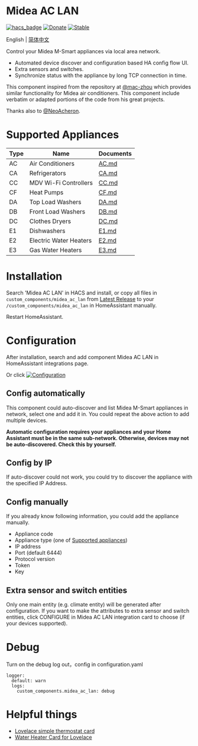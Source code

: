 # Midea AC LAN
[![hacs_badge](https://img.shields.io/badge/HACS-Default-blue.svg)](https://github.com/hacs/integration)
[![Donate](https://img.shields.io/badge/donate-BuyMeCoffee-blue.svg)](https://www.buymeacoffee.com/georgezhao2010)
[![Stable](https://img.shields.io/github/v/release/georgezhao2010/midea_ac_lan)](https://github.com/georgezhao2010/midea_ac_lan/releases/latest)

English | [简体中文](https://github.com/georgezhao2010/midea_ac_lan/blob/master/README_hans.md)

Control your Midea M-Smart appliances via local area network.

- Automated device discover and configuration based HA config flow UI.
- Extra sensors and switches.
- Synchronize status with the appliance by long TCP connection in time.

This component inspired from the repository at [@mac-zhou](https://github.com/mac-zhou/midea-msmart) which provides similar functionality for Midea air conditioners. This component include verbatim or adapted portions of the code from his great projects.

Thanks also to [@NeoAcheron](https://github.com/NeoAcheron/midea-ac-py).

# Supported Appliances

  Type | Name | Documents
 --- | --- | ---
 AC | Air Conditioners | [AC.md](https://github.com/georgezhao2010/midea_ac_lan/blob/master/doc/AC.md)
 CA | Refrigerators | [CA.md](https://github.com/georgezhao2010/midea_ac_lan/blob/master/doc/CA.md)
 CC | MDV Wi-Fi Controllers | [CC.md](https://github.com/georgezhao2010/midea_ac_lan/blob/master/doc/CC.md)
 CF | Heat Pumps | [CF.md](https://github.com/georgezhao2010/midea_ac_lan/blob/master/doc/CF.md)
 DA | Top Load Washers | [DA.md](https://github.com/georgezhao2010/midea_ac_lan/blob/master/doc/DA.md)
 DB | Front Load Washers | [DB.md](https://github.com/georgezhao2010/midea_ac_lan/blob/master/doc/DB.md)
 DC | Clothes Dryers | [DC.md](https://github.com/georgezhao2010/midea_ac_lan/blob/master/doc/DC.md)
 E1 | Dishwashers | [E1.md](https://github.com/georgezhao2010/midea_ac_lan/blob/master/doc/E1.md)
 E2 | Electric Water Heaters | [E2.md](https://github.com/georgezhao2010/midea_ac_lan/blob/master/doc/E2.md)
 E3 | Gas Water Heaters |  [E3.md](https://github.com/georgezhao2010/midea_ac_lan/blob/master/doc/E3.md)

# Installation
Search 'Midea AC LAN' in HACS and install, or copy all files in `custom_components/midea_ac_lan` from [Latest Release](https://github.com/georgezhao2010/midea_ac_lan/releases/latest) to your `/custom_components/midea_ac_lan` in HomeAssistant manually. 

Restart HomeAssistant.

# Configuration
After installation, search and add component Midea AC LAN in HomeAssistant integrations page.

Or click [![Configuration](https://my.home-assistant.io/badges/config_flow_start.svg)](https://my.home-assistant.io/redirect/config_flow_start?domain=midea_ac_lan)

## Config automatically
This component could auto-discover and list Midea M-Smart appliances in network, select one and add it in. You could repeat the above action to add multiple devices.

**Automatic configuration requires your appliances and your Home Assistant must be in the same sub-network. Otherwise, devices may not be auto-discovered.  Check this by yourself.**

## Config by IP
If auto-discover could not work, you could try to discover the appliance with the specified IP Address.

## Config manually
If you already know following information, you could add the appliance manually.
- Appliance code
- Appliance type (one of [Supported appliances](https://github.com/georgezhao2010/midea_ac_lan/blob/master/README.md#supported-appliances))
- IP address
- Port (default 6444)
- Protocol version
- Token
- Key


## Extra sensor and switch entities

Only one main entity (e.g. climate entity) will be generated after configuration. If you want to make the attributes to extra sensor and switch entities, click CONFIGURE in Midea AC LAN integration card to choose (if your devices supported).

# Debug

Turn on the debug log out，config in configuration.yaml
```
logger:
  default: warn
  logs:
    custom_components.midea_ac_lan: debug
```

# Helpful things
- [Lovelace simple thermostat card](https://github.com/nervetattoo/simple-thermostat)
- [Water Heater Card for Lovelace](https://github.com/rsnodgrass/water-heater-card)
